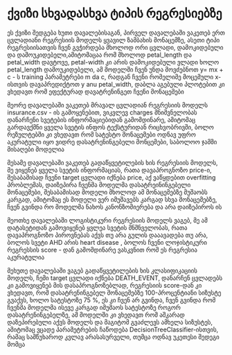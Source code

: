 <h1>ქვიზი სხვადასხვა ტიპის რეგრესიებზე</h1>

<p>
  ეს ქვიზი შედგება ხუთი დავალებისაგან, პირველ დავალებაში ვაკეთებ ერთ ცვლადიანი რეგრესიის მოდელს ყვავილ ზამბახის მონაცემზე, ასეთი ტიპი რეგრესიისათვის ჩვენ გვჭირდება მხოლოდ ორი ცვლადი,
  დამოკიდებული და დამოუკიდებელი,ამიტომაცაა რომ მხოლოდ petal_length და petal_width დავტოვე, petal-width კი არის დამოკიდებული ვლადი ხოლო petal_length დამოუკიდებელი, ამ მოდელში ჩვენ უნდა მოვძებნოთ y= mx +   c - ს training პარამეტრები m da c, რადგან ჩვენი რომელიმე მოცემული x-ისთვის დავაპრედიქტოთ y anu petal_width, დაბლა აგებული პლოტებით კი ვხედავთ რომ ეფექტურად დავატრენინგეთ ჩვენი მონაცემები
</p>

<p>
  მეორე დავალებაში ვაკეთებ მრავალ ცვლადიან რეგრესიის მოდელს insurance.csv - ის გამოყენებით, ვიკვლევ charges მნიშვნელობას დანარჩენი სვეტების ინფორმაციებიდან გამომდინარე, ამიტომაც გარდავქმნი ყველა სვეტის ინფოს ტექსტურიდან რიცხვობრივში, ბოლო რეზულტებში კი ვხედავთ რომ სატესტო მონაცემები ოდნავ უფრო აკურატული იყო ვიდრე დასატრენინგებელი მონცემები, საბოლოო ჯამში მისაღები მოდელია
</p>
 

 <p>
   მესამე დავალებაში ვაკეთებ გადაწყვეტილების ხის რეგრესიის მოდელს, მე ვიყენებ ყველა სვეტის ინფორმაციას, რათა დავაპროგნოზო price-ი, შესაბამისად ჩვენი target ცვლადი იქნება price, აქ ვაწყდებით overfitting პრობლემას, დაიზეპირა ჩვენმა მოდელმა დასატრეინინგებელი მონაცემები, შესაბამისად მოდელი მხოლოდ ამ მონაცემებზე მუშაობს კარგად, ამიტომაც ეს მოდელი ვერ იმუშავებს კარგად სხვა მონაცემებზე, ჩვენ გვინდა რო მოდელმა ნახოს კანონზომიერება და არა დაიზეპიროს ის
</p>

<p>
  მეოთხე დავალებაში ლოგისტიკური რეგრესიის მოდელს ვაგებ, მე ამ დატასეტიდან გამოვიყენებ ყვლეა სვეტის მნშნველობას, რათა დავაპროგნოზო პიროვნებას აქვს თუ არა გულის დააავადება თუ არა, ბოლოს სვეტი AHD არის heart disease , ბოლოს ჩვენი ლოჯისტიკური რეგრესსის score - დან გამომდინარე ვასკვნით რომ ეს რეგრესია აკურატულია
</p>

<p>
  მეხუთე დავალებაში ვაგებ გადაწყვეტილების ხის კლასიფიკაციის მოდელს, ჩემი target ცვლადი იქნება DEATH_EVENT, დანარჩენ ცვლადებს კი გამოვიყენებ მის დასაპროგნოზებლად, რეგრესიის score-დან კი ვხედავთ, რომ დასატრენინგებელ მონაცემებზე 100-პროცენტიანი სიზუსტე გვაქვს, ხოლო სატესტოზე 75 %, ეს კი ჩვენ არ გვინდა, ჩვენ გვინდა რომ ჩვენმა მოდელმა ისევე კარგად იმუშაოს სატესტოზე როგორ დასატრენინგებელზე, ამ მოდელში კი ვხედავთ რომ აშკარად დაზეპირებული აქვს მოდელს და მაგიტომ გვაძლევს ამხელა სიზუსტეს, ამიტომაც ვცადე პარამეტრების ჩაწოდება DecisionTreeClassifier-ისთვის, რამაც სამწუხაროდ კვლავ არასასურველი, თუმცა ოდნავ უკეთესი შედეგი მომცა
</p>
